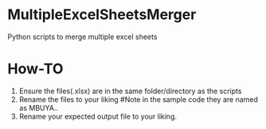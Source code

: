 # MultipleExcelSheetsMerger
Python scripts to merge multiple excel sheets

# How-TO
1. Ensure the files(.xlsx) are in the same folder/directory as the scripts
2. Rename the files to your liking #Note in the sample code they are named as MBUYA..
3. Rename your expected output file to your liking.

